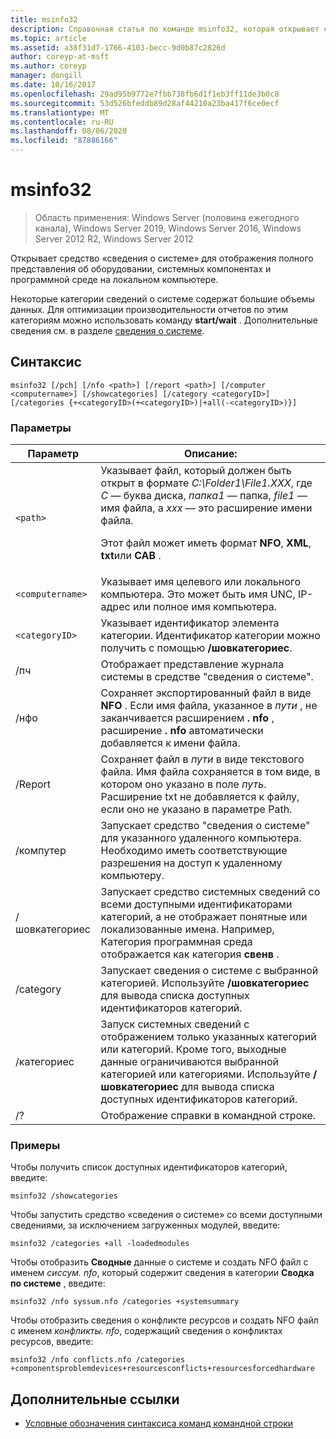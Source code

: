 ```yaml
---
title: msinfo32
description: Справочная статья по команде msinfo32, которая открывает средство «сведения о системе» для отображения полного представления об оборудовании, компонентах системы и программной среде на локальном компьютере.
ms.topic: article
ms.assetid: a38f31d7-1766-4103-becc-9d0b87c2826d
author: coreyp-at-msft
ms.author: coreyp
manager: dongill
ms.date: 10/16/2017
ms.openlocfilehash: 29ad95b9772e7fbb738fb6d1f1eb3ff11de3b0c8
ms.sourcegitcommit: 53d526bfeddb89d28af44210a23ba417f6ce0ecf
ms.translationtype: MT
ms.contentlocale: ru-RU
ms.lasthandoff: 08/06/2020
ms.locfileid: "87886166"
---
```

# <a name="msinfo32"></a>msinfo32

> Область применения: Windows Server (половина ежегодного канала), Windows Server 2019, Windows Server 2016, Windows Server 2012 R2, Windows Server 2012

Открывает средство «сведения о системе» для отображения полного представления об оборудовании, системных компонентах и программной среде на локальном компьютере.

Некоторые категории сведений о системе содержат большие объемы данных. Для оптимизации производительности отчетов по этим категориям можно использовать команду **start/wait** . Дополнительные сведения см. в разделе [сведения о системе](/previous-versions/windows/it-pro/windows-server-2003/cc783305(v=ws.10)).

## <a name="syntax"></a>Синтаксис

```
msinfo32 [/pch] [/nfo <path>] [/report <path>] [/computer <computername>] [/showcategories] [/category <categoryID>] [/categories {+<categoryID>(+<categoryID>)|+all(-<categoryID>)}]
```

### <a name="parameters"></a>Параметры

| Параметр | Описание: |
| --------- | ----------- |
| `<path>` | Указывает файл, который должен быть открыт в формате *C:\Folder1\File1.XXX*, где *C* — буква диска, *папка1* — папка, *file1* — имя файла, а *xxx* — это расширение имени файла.<p>Этот файл может иметь формат **NFO**, **XML**, **txt**или **CAB** . |
| `<computername>` | Указывает имя целевого или локального компьютера. Это может быть имя UNC, IP-адрес или полное имя компьютера. |
| `<categoryID>` | Указывает идентификатор элемента категории. Идентификатор категории можно получить с помощью **/шовкатегориес**. |
| /пч | Отображает представление журнала системы в средстве "сведения о системе". |
| /нфо | Сохраняет экспортированный файл в виде **NFO** . Если имя файла, указанное в *пути* , не заканчивается расширением **. nfo** , расширение **. nfo** автоматически добавляется к имени файла. |
| /Report | Сохраняет файл в *пути* в виде текстового файла. Имя файла сохраняется в том виде, в котором оно указано в поле *путь*. Расширение txt не добавляется к файлу, если оно не указано в параметре Path. |
| /компутер | Запускает средство "сведения о системе" для указанного удаленного компьютера. Необходимо иметь соответствующие разрешения на доступ к удаленному компьютеру. |
| /шовкатегориес | Запускает средство системных сведений со всеми доступными идентификаторами категорий, а не отображает понятные или локализованные имена. Например, Категория программная среда отображается как категория **свенв** . |
| /category | Запускает сведения о системе с выбранной категорией. Используйте **/шовкатегориес** для вывода списка доступных идентификаторов категорий. |
| /категориес | Запуск системных сведений с отображением только указанных категорий или категорий. Кроме того, выходные данные ограничиваются выбранной категорией или категориями. Используйте **/шовкатегориес** для вывода списка доступных идентификаторов категорий. |
| /? | Отображение справки в командной строке. |

### <a name="examples"></a>Примеры

Чтобы получить список доступных идентификаторов категорий, введите:

```
msinfo32 /showcategories
```

Чтобы запустить средство «сведения о системе» со всеми доступными сведениями, за исключением загруженных модулей, введите:

```
msinfo32 /categories +all -loadedmodules
```

Чтобы отобразить **Сводные** данные о системе и создать NFO файл с именем *сиссум. nfo*, который содержит сведения в категории **Сводка по системе** , введите:

```
msinfo32 /nfo syssum.nfo /categories +systemsummary
```

Чтобы отобразить сведения о конфликте ресурсов и создать NFO файл с именем *конфликты. nfo*, содержащий сведения о конфликтах ресурсов, введите:

```
msinfo32 /nfo conflicts.nfo /categories +componentsproblemdevices+resourcesconflicts+resourcesforcedhardware
```

## <a name="additional-references"></a>Дополнительные ссылки

- [Условные обозначения синтаксиса команд командной строки](command-line-syntax-key.md)
